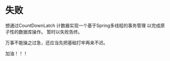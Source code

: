 # 失败
想通过CountDownLatch 计数器实现一个基于Spring多线程的事务管理
以完成原子性的数据库操作。
暂时以失败告终。

万事不能操之过急，还应当先把基础打牢再来不迟。

加油！！！